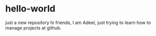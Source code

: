 # hello-world
just a new repository
hi friends, I am Adeel, just trying to learn how to manage projects at github.

